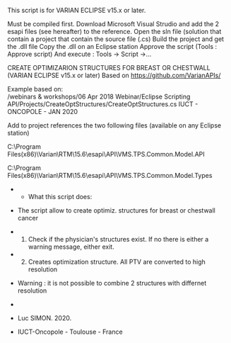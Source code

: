 This script is for VARIAN ECLIPSE v15.x or later. 

Must be compiled first. 
Download Microsoft Visual Strudio and add the 2 esapi files (see hereafter) to the reference. 
Open the sln file (solution that contain a project that contain the source file (.cs)
Build the project and get the .dll file
Copy the .dll on an Eclipse station
Approve the script (Tools : Approve script) 
And execute : Tools -> Script ->... 




   
   
   
   CREATE OPTIMIZARION STRUCTURES FOR BREAST OR CHESTWALL (VARIAN ECLIPSE v15.x or later)
    Based on https://github.com/VarianAPIs/

Example based on:   
    /webinars & workshops/06 Apr 2018 Webinar/Eclipse Scripting API/Projects/CreateOptStructures/CreateOptStructures.cs
     IUCT - ONCOPOLE   - JAN 2020



 Add to project references the two following files (available on any Eclipse station)
 
 C:\Program Files(x86)\Varian\RTM\15.6\esapi\API\VMS.TPS.Common.Model.API
 
 C:\Program Files(x86)\Varian\RTM\15.6\esapi\API\VMS.TPS.Common.Model.Types


 
 * *  What this script does:
 *  The script allow to create optimiz. structures for breast or chestwall cancer
 *  1. Check if the physician's structures exist. If no there is either a warning message, either exit.
 *  2. Creates optimization structure. All PTV are converted to high resolution
 *  Warning : it is not possible to combine 2 structures with differnet resolution
 
 
  
 

 * 
 * Luc SIMON. 2020. 
 * IUCT-Oncopole - Toulouse - France
 
